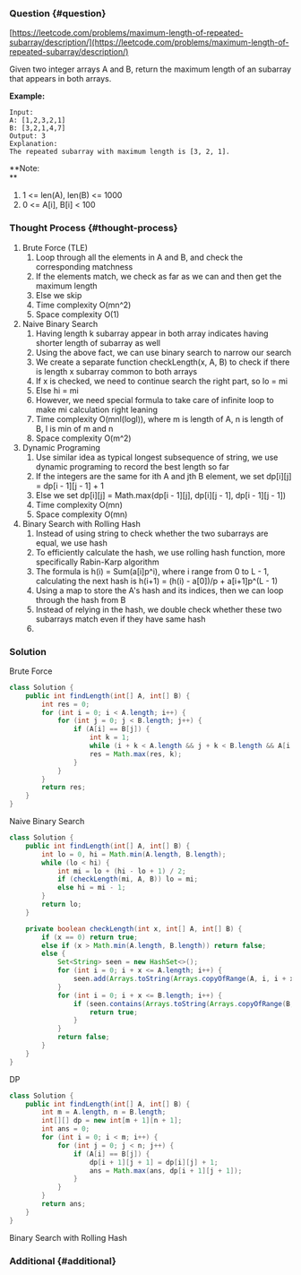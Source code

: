 ### Question {#question}

[https://leetcode.com/problems/maximum-length-of-repeated-subarray/description/](https://leetcode.com/problems/maximum-length-of-repeated-subarray/description/)

Given two integer arrays A and B, return the maximum length of an subarray that appears in both arrays.

**Example:**

```
Input:
A: [1,2,3,2,1]
B: [3,2,1,4,7]
Output: 3
Explanation: 
The repeated subarray with maximum length is [3, 2, 1].
```

**Note:              
**

1. 1 &lt;= len\(A\), len\(B\) &lt;= 1000
2. 0 &lt;= A\[i\], B\[i\] &lt; 100

### Thought Process {#thought-process}

1. Brute Force \(TLE\)
   1. Loop through all the elements in A and B, and check the corresponding matchness
   2. If the elements match, we check as far as we can and then get the maximum length
   3. Else we skip
   4. Time complexity O\(mn^2\)
   5. Space complexity O\(1\)
2. Naive Binary Search
   1. Having length k subarray appear in both array indicates having shorter length of subarray as well
   2. Using the above fact, we can use binary search to narrow our search
   3. We create a separate function checkLength\(x, A, B\) to check if there is length x subarray common to both arrays
   4. If x is checked, we need to continue search the right part, so lo = mi
   5. Else hi = mi
   6. However, we need special formula to take care of infinite loop to make mi calculation right leaning
   7. Time complexity O\(mnl\(logl\)\), where m is length of A, n is length of B, l is min of m and n
   8. Space complexity O\(m^2\)
3. Dynamic Programing
   1. Use similar idea as typical longest subsequence of string, we use dynamic programing to record the best length so far
   2. If the integers are the same for ith A and jth B element, we set dp\[i\]\[j\] = dp\[i - 1\]\[j - 1\] + 1
   3. Else we set dp\[i\]\[j\] = Math.max\(dp\[i - 1\]\[j\], dp\[i\]\[j - 1\], dp\[i - 1\]\[j - 1\]\)
   4. Time complexity O\(mn\)
   5. Space complexity O\(mn\)
4. Binary Search with Rolling Hash
   1. Instead of using string to check whether the two subarrays are equal, we use hash
   2. To efficiently calculate the hash, we use rolling hash function, more specifically Rabin-Karp algorithm
   3. The formula is h\(i\) = Sum\(a\[i\]p^i\), where i range from  0 to L - 1, calculating the next hash is h\(i+1\) = \(h\(i\) - a\[0\]\)/p + a\[i+1\]p^\(L - 1\)
   4. Using a map to store the A's hash and its indices, then we can loop through the hash from B
   5. Instead of relying in the hash, we double check whether these two subarrays match even if they have same hash
   6. 

### Solution

Brute Force

```java
class Solution {
    public int findLength(int[] A, int[] B) {
        int res = 0;
        for (int i = 0; i < A.length; i++) {
            for (int j = 0; j < B.length; j++) {
                if (A[i] == B[j]) {
                    int k = 1;
                    while (i + k < A.length && j + k < B.length && A[i + k] == B[j + k]) k++;
                    res = Math.max(res, k);
                }
            }
        }
        return res;
    }
}
```

Naive Binary Search

```java
class Solution {
    public int findLength(int[] A, int[] B) {
        int lo = 0, hi = Math.min(A.length, B.length);
        while (lo < hi) {
            int mi = lo + (hi - lo + 1) / 2;
            if (checkLength(mi, A, B)) lo = mi;
            else hi = mi - 1;
        }
        return lo;
    }

    private boolean checkLength(int x, int[] A, int[] B) {
        if (x == 0) return true;
        else if (x > Math.min(A.length, B.length)) return false;
        else {
            Set<String> seen = new HashSet<>();
            for (int i = 0; i + x <= A.length; i++) {
                seen.add(Arrays.toString(Arrays.copyOfRange(A, i, i + x)));
            }
            for (int i = 0; i + x <= B.length; i++) {
                if (seen.contains(Arrays.toString(Arrays.copyOfRange(B, i, i + x)))) {
                    return true;
                }
            }
            return false;
        }
    }
}
```

DP

```java
class Solution {
    public int findLength(int[] A, int[] B) {
        int m = A.length, n = B.length;
        int[][] dp = new int[m + 1][n + 1];
        int ans = 0;
        for (int i = 0; i < m; i++) {
            for (int j = 0; j < n; j++) {
                if (A[i] == B[j]) {
                    dp[i + 1][j + 1] = dp[i][j] + 1;
                    ans = Math.max(ans, dp[i + 1][j + 1]);
                }
            }
        }
        return ans;
    }
}
```

Binary Search with Rolling Hash

### Additional {#additional}



